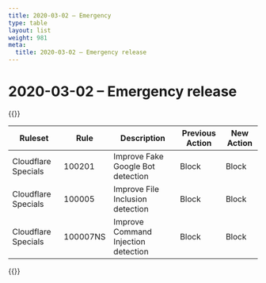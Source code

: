 ```yaml
---
title: 2020-03-02 – Emergency
type: table
layout: list
weight: 981
meta:
  title: 2020-03-02 – Emergency release
---
```


# 2020-03-02 – Emergency release

{{<table-wrap>}}<table style="width: 100%">

<thead>
  <tr>
    <th>Ruleset</th>
    <th>Rule</th>
    <th>Description</th>
    <th>Previous Action</th>
    <th>New Action</th>
  </tr>
</thead>
<tbody>
  <tr>
    <td>Cloudflare Specials</td>
    <td>100201</td>
    <td>Improve Fake Google Bot detection</td>
    <td>Block</td>
    <td>Block</td>
  </tr>
  <tr>
    <td>Cloudflare Specials</td>
    <td>100005</td>
    <td>Improve File Inclusion detection</td>
    <td>Block</td>
    <td>Block</td>
  </tr>
  <tr>
    <td>Cloudflare Specials</td>
    <td>100007NS</td>
    <td>Improve Command Injection detection</td>
    <td>Block</td>
    <td>Block</td>
  </tr>
</tbody>

</table>{{</table-wrap>}}
